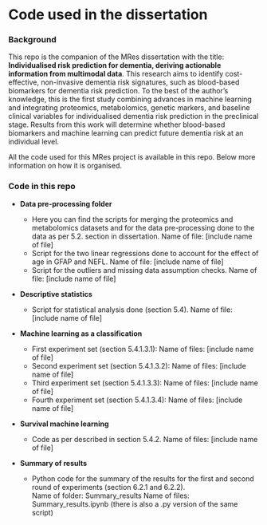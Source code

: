# Code used in the dissertation
### Background
This repo is the companion of the MRes dissertation with the title: **Individualised risk prediction for dementia, deriving actionable information from multimodal data**. This research aims to identify cost-effective, non-invasive dementia risk signatures, such as blood-based biomarkers for dementia risk prediction. To the best of the author’s knowledge, this is the first study combining advances in machine learning and integrating proteomics, metabolomics, genetic markers, and baseline clinical variables for individualised dementia risk prediction in the preclinical stage. Results from this work will determine whether blood-based biomarkers and machine learning can predict future dementia risk at an individual level. 

All the code used for this MRes project is available in this repo. Below more information on how it is organised.

### Code in this repo
- **Data pre-processing folder**  
    - Here you can find the scripts for merging the proteomics and metabolomics datasets and for the data pre-processing done to the data as per 5.2. section in dissertation. Name of file: [include name of file]
    - Script for the two linear regressions done to account for the effect of age in GFAP and NEFL. Name of file: [include name of file]
    - Script for the outliers and missing data assumption checks. Name of file: [include name of file]

- **Descriptive statistics**
    - Script for statistical analysis done (section 5.4). Name of file: [include name of file]
 
- **Machine learning as a classification**
    - First experiment set (section 5.4.1.3.1): Name of files: [include name of file]
    - Second experiment set (section 5.4.1.3.2): Name of files: [include name of file]
    - Third experiment set (section 5.4.1.3.3): Name of files: [include name of file]
    - Fourth experiment set (section 5.4.1.3.4): Name of files: [include name of file]
 
- **Survival machine learning**
    -  Code as per described in section 5.4.2. Name of files: [include name of file]
      
 - **Summary of results**
    - Python code for the summary of the results for the first and second round of experiments (section 6.2.1 and 6.2.2).  
   Name of folder: Summary_results
   Name of files: Summary_results.ipynb (there is also a .py version of the same script)
      
      
 
      

